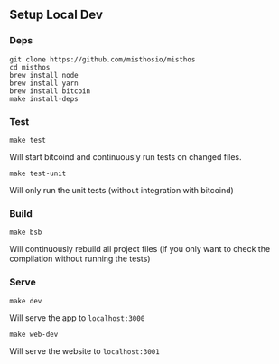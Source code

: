 ## Setup Local Dev
### Deps
```
git clone https://github.com/misthosio/misthos
cd misthos
brew install node
brew install yarn
brew install bitcoin
make install-deps
```

### Test
```
make test
```
Will start bitcoind and continuously run tests on changed files.

```
make test-unit
```
Will only run the unit tests (without integration with bitcoind)


### Build

```
make bsb
```
Will continuously rebuild all project files (if you only want to check the compilation without running the tests)

### Serve
```
make dev
```
Will serve the app to `localhost:3000`

```
make web-dev
```
Will serve the website to `localhost:3001`
